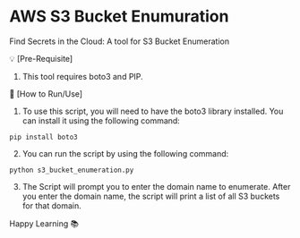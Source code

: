 # AWS S3 Bucket Enumuration 
Find Secrets in the Cloud: A tool for S3 Bucket Enumeration

💡 [Pre-Requisite]

1. This tool requires boto3 and PIP.

🌟 [How to Run/Use] 

1. To use this script, you will need to have the boto3 library installed. You can install it using the following command:

```pip install boto3```

2. You can run the script by using the following command:

```python s3_bucket_enumeration.py```

3. The Script will prompt you to enter the domain name to enumerate. After you enter the domain name, the script will print a list of all S3 buckets for that domain.

Happy Learning 📚 
